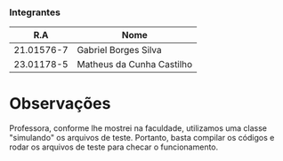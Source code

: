 ### Integrantes
| R.A   | Nome |
| -------- | ------- |
| 21.01576-7    | Gabriel Borges Silva    |
| 23.01178-5 | Matheus da Cunha Castilho     |

# Observações
Professora, conforme lhe mostrei na faculdade, utilizamos uma classe "simulando" os arquivos de teste. Portanto, basta compilar os códigos e rodar os arquivos de teste para checar o funcionamento.
